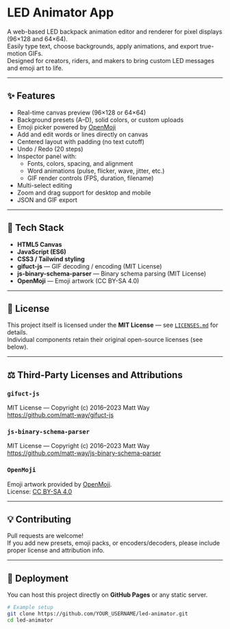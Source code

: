 # LED Animator App

A web-based LED backpack animation editor and renderer for pixel displays (96×128 and 64×64).  
Easily type text, choose backgrounds, apply animations, and export true-motion GIFs.  
Designed for creators, riders, and makers to bring custom LED messages and emoji art to life.

---

## ✨ Features

- Real-time canvas preview (96×128 or 64×64)
- Background presets (A–D), solid colors, or custom uploads
- Emoji picker powered by [OpenMoji](https://openmoji.org)
- Add and edit words or lines directly on canvas
- Centered layout with padding (no text cutoff)
- Undo / Redo (20 steps)
- Inspector panel with:
  - Fonts, colors, spacing, and alignment
  - Word animations (pulse, flicker, wave, jitter, etc.)
  - GIF render controls (FPS, duration, filename)
- Multi-select editing
- Zoom and drag support for desktop and mobile
- JSON and GIF export

---

## 🧠 Tech Stack

- **HTML5 Canvas**
- **JavaScript (ES6)**
- **CSS3 / Tailwind styling**
- **gifuct-js** — GIF decoding / encoding (MIT License)
- **js-binary-schema-parser** — Binary schema parsing (MIT License)
- **OpenMoji** — Emoji artwork (CC BY-SA 4.0)

---

## 🪪 License

This project itself is licensed under the **MIT License** — see [`LICENSES.md`](./LICENSES.md) for details.  
Individual components retain their original open-source licenses (see below).

---

## ⚖️ Third-Party Licenses and Attributions

### `gifuct-js`  
MIT License — Copyright (c) 2016–2023 Matt Way  
<https://github.com/matt-way/gifuct-js>

### `js-binary-schema-parser`  
MIT License — Copyright (c) 2016–2023 Matt Way  
<https://github.com/matt-way/js-binary-schema-parser>

### `OpenMoji`  
Emoji artwork provided by [OpenMoji](https://openmoji.org).  
License: [CC BY-SA 4.0](https://creativecommons.org/licenses/by-sa/4.0/)

---

## 💡 Contributing

Pull requests are welcome!  
If you add new presets, emoji packs, or encoders/decoders, please include proper license and attribution info.

---

## 🚀 Deployment

You can host this project directly on **GitHub Pages** or any static server.

```bash
# Example setup
git clone https://github.com/YOUR_USERNAME/led-animator.git
cd led-animator
